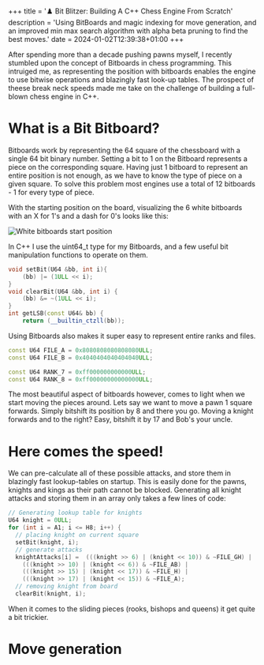 +++
title = '♟️  Bit Blitzer: Building A C++ Chess Engine From Scratch'
description = 'Using BitBoards and magic indexing for move generation, and an improved min max search algorithm with alpha beta pruning to find the best moves.'
date = 2024-01-02T12:39:38+01:00
+++

After spending more than a decade pushing pawns myself, I recently stumbled upon the concept of Bitboards in chess programming. This intruiged me, 
as representing the position with bitboards enables the engine to use bitwise operations and blazingly fast look-up tables. The prospect of 
theese break neck speeds made me take on the challenge of building a full-blown chess engine in C++.

# What is a Bit Bitboard?

Bitboards work by representing the 64 square of the chessboard with a single 64 bit binary number. Setting a bit to 1 on the Bitboard 
represents a piece on the corresponding square. Having just 1 bitboard to represent an entire position is not enough, 
as we have to know the type of piece on a given square. To solve this problem most engines use a total of 12 bitboards - 1 for every type of piece.   

With the starting position on the board, visualizing the 6 white bitboards with an X for 1's and a dash for 0's looks like this:

![White bitboards start position](/img/bb.png)

In C++ I use the uint64_t type for my Bitboards, and a few useful bit manipulation functions to operate on them. 
```C++
void setBit(U64 &bb, int i){
    (bb) |= (1ULL << i);
}
void clearBit(U64 &bb, int i) {
    (bb) &= ~(1ULL << i);
}
int getLSB(const U64& bb) {
    return (__builtin_ctzll(bb));
```

Using Bitboards also makes it super easy to represent entire ranks and files.

```C++
const U64 FILE_A = 0x8080808080808080ULL;
const U64 FILE_B = 0x4040404040404040ULL;

const U64 RANK_7 = 0xff000000000000ULL;
const U64 RANK_8 = 0xff00000000000000ULL;
```

The most beautiful aspect of bitboards however, comes to light when we start moving the pieces around. Lets say we want to move a pawn 1 square forwards. Simply bitshift its
position by 8 and there you go. Moving a knight forwards and to the right? Easy, bitshift it by 17 and Bob's your uncle. 


# Here comes the speed!

We can pre-calculate all of these possible attacks, and store them in blazingly fast lookup-tables on startup. This is easily done for the pawns, knights and kings 
as their path cannot be blocked. Generating all knight attacks and storing them in an array only takes a few lines of code:

```C++
// Generating lookup table for knights
U64 knight = 0ULL;
for (int i = A1; i <= H8; i++) {
  // placing knight on current square
  setBit(knight, i);
  // generate attacks
  knightAttacks[i] =  (((knight >> 6) | (knight << 10)) & ~FILE_GH) |
    (((knight >> 10) | (knight << 6)) & ~FILE_AB) |
    (((knight >> 15) | (knight << 17)) & ~FILE_H) |
    (((knight >> 17) | (knight << 15)) & ~FILE_A);
  // removing knight from board
  clearBit(knight, i);

```

When it comes to the sliding pieces (rooks, bishops and queens) it get quite a bit trickier. 

# Move generation



